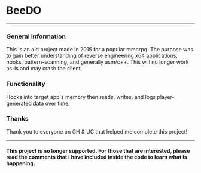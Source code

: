 # BeeDO
---
### General Information
This is an old project made in 2015 for a popular mmorpg. The purpose was to gain better understanding of reverse engineering x64 applications, hooks, pattern-scanning, and generally asm/c++. This will no longer work as-is and may crash the client.

### Functionality
Hooks into target app's memory then reads, writes, and logs player-generated data over time.

### Thanks
Thank you to everyone on GH & UC that helped me complete this project!

---
#### This project is no longer supported. For those that are interested, please read the comments that I have included inside the code to learn what is happening.
